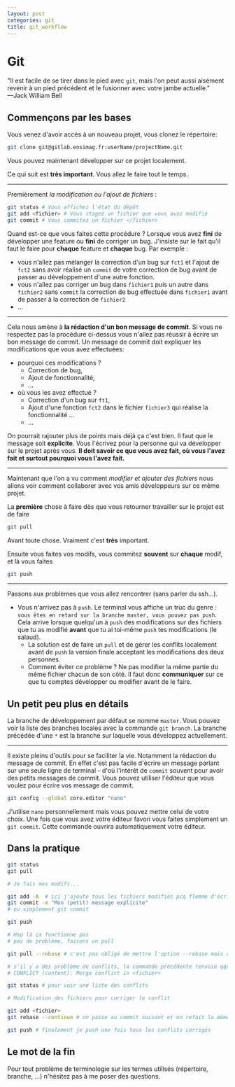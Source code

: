 ```yaml
---
layout: post
categories: git
title: git_workflow
---
```

# Git
"Il est facile de se tirer dans le pied avec `git`, mais l'on peut aussi aisément revenir à un pied précédent et le fusionner avec votre jambe actuelle."  
  —Jack William Bell

## Commençons par les bases

Vous venez d'avoir accès à un nouveau projet, vous clonez le répertoire:
```bash 
git clone git@gitlab.ensimag.fr:userName/projectName.git
```

Vous pouvez maintenant développer sur ce projet localement.

Ce qui suit est **très important**. Vous allez le faire tout le temps.

---
Premièrement *la modification ou l'ajout de fichiers* :
```bash
git status # Vous affichez l'état du dépôt
git add <fichier> # Vous stagez un fichier que vous avez modifié
git commit # Vous commitez un fichier </fichier>
```
Quand est-ce que vous faites cette procédure ? Lorsque vous avez **fini** de développer une feature ou **fini** de corriger un bug.
J'insiste sur le fait qu'il faut le faire pour **chaque** feature et **chaque** bug. 
Par exemple :
- vous n'allez pas mélanger la correction d'un bug sur `fct1` et l'ajout de `fct2` sans avoir réalisé un `commit` de votre correction de bug avant de passer au développement d'une autre fonction.
- vous n'allez pas corriger un bug dans `fichier1` puis un autre dans `fichier2` sans `commit` la correction de bug effectuée dans `fichier1` avant de passer à la correction de `fichier2`
- ... 

---

Cela nous amène à **la rédaction d'un bon message de commit**. Si vous ne respectez pas la procédure ci-dessus vous n'allez pas réussir à écrire un bon message de commit.
Un message de commit doit expliquer les modifications que vous avez effectuées:
 - pourquoi ces modifications ?
	 - Correction de bug,
	 - Ajout de fonctionnalité,
	 - ...
 - où vous les avez effectué ?
	 - Correction d'un bug sur `ft1`,
	 - Ajout d'une fonction `fct2` dans le fichier `fichier3` qui réalise la fonctionnalité ...
	 - ...

On pourrait rajouter plus de points mais déjà ça c'est bien. Il faut que le message soit **explicite**. Vous l'écrivez pour la personne qui va développer sur le projet après vous. **Il doit savoir ce que vous avez fait, où vous l'avez fait et surtout pourquoi vous l'avez fait.**

---

Maintenant que l'on a vu comment *modifier et ajouter des fichiers* nous allons voir comment collaborer avec vos amis développeurs sur ce même projet.

La **première** chose à faire dès que vous retourner travailler sur le projet est de faire
```bash
git pull
```
Avant toute chose. Vraiment c'est **très** important.

Ensuite vous faites vos modifs, vous commitez **souvent** sur **chaque** modif, et là vous faites
```bash
git push
```

---

Passons aux problèmes que vous allez rencontrer (sans parler du ssh...).

 - Vous n'arrivez pas à `push`. Le terminal vous affiche un truc du genre : `vous êtes en retard sur la branche master, vous pouvez pas push`. Cela arrive lorsque quelqu'un à `push` des modifications sur des fichiers que tu as modifié **avant** que tu ai toi-même `push` tes modifications (le salaud).
	 - La solution est de faire un `pull` et de gérer les conflits localement avant de `push` la version finale acceptant les modifications des deux personnes.
	 - Comment éviter ce problème ? Ne pas modifier la même partie du même fichier chacun de son côté. Il faut donc **communiquer** sur ce que tu comptes développer ou modifier avant de le faire.

## Un petit peu plus en détails

La branche de développement par défaut se nomme `master`. Vous pouvez voir la liste des branches locales avec la commande `git branch`. La branche précédée d'une `*` est la branche sur laquelle vous développez actuellement.

---

Il existe pleins d'outils pour se faciliter la vie. Notamment la rédaction du message de commit. En effet c'est pas facile d'écrire un message parlant sur une seule ligne de terminal - d'où l'intérêt de `commit` souvent pour avoir des petits messages de commit. Vous pouvez utiliser l'éditeur que vous voulez pour écrire vos message de commit.
```bash
git config --global core.editor "nano"
```
J'utilise `nano` personnellement mais vous pouvez mettre celui de votre choix.
Une fois que vous avez votre éditeur favori vous faites simplement un `git commit`. Cette commande ouvrira automatiquement votre éditeur.

## Dans la pratique

```bash
git status
git pull

# Je fais mes modifs...

git add -A  # ici j'ajoute tous les fichiers modifiés pcq flemme d'écrire le nom du fichier.
git commit -m "Mon (petit) message explicite"
# ou simplement git commit

git push

# Hop là ça fonctionne pas
# pas de problème, faisons un pull

git pull --rebase # c'est pas obligé de mettre l'option --rebase mais ça fait un historique de commits plus propre

# s'il y a des problème de conflits, la commande précédente renvoie qqch du genre :
# CONFLICT (content): Merge conflict in <fichier>

git status # pour voir une liste des conflits

# Modification des fichiers pour corriger le conflit

git add <fichier>
git rebase --continue # on passe au commit suivant et on refait la même procédure

git push # finalement je push une fois tous les conflits corrigés

```

## Le mot de la fin
Pour tout problème de terminologie sur les termes utilisés (répertoire, branche, ...) n'hésitez pas à me poser des questions.
<!--stackedit_data:
eyJoaXN0b3J5IjpbLTk2Njk1NDA0NCw3MDQ2ODkyNDBdfQ==
-->